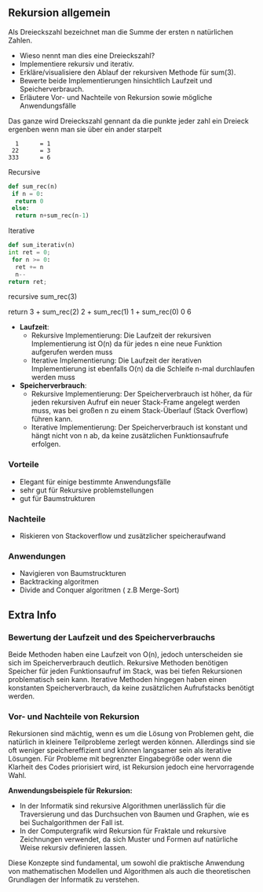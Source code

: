 ## Rekursion allgemein

Als Dreieckszahl bezeichnet man die Summe der ersten n natürlichen Zahlen.

- Wieso nennt man dies eine Dreieckszahl?
- Implementiere rekursiv und iterativ.
- Erkläre/visualisiere den Ablauf der rekursiven Methode für sum(3).
- Bewerte beide Implementierungen hinsichtlich Laufzeit und Speicherverbrauch.
- Erläutere Vor- und Nachteile von Rekursion sowie mögliche Anwendungsfälle



Das ganze wird Dreieckszahl gennant da die punkte jeder zahl ein Dreieck ergenben wenn man sie über ein ander starpelt
```
  1      = 1 
 22      = 3
333      = 6
```


Recursive

```python
def sum_rec(n)
 if n = 0:
  return 0
 else:
  return n+sum_rec(n-1)
```
Iterative
```python
def sum_iterativ(n)
int ret = 0;
 for n >= 0:
  ret += n
  n--
return ret;
```

recursive
sum_rec(3)


return 3 + sum_rec(2)
		2 + sum_rec(1)
			1 + sum_rec(0)
				0
	6

- **Laufzeit**:
    - Rekursive Implementierung: Die Laufzeit der rekursiven Implementierung ist O(n) da für jedes n eine neue Funktion aufgerufen werden muss
    - Iterative Implementierung: Die Laufzeit der iterativen Implementierung ist ebenfalls O(n) da die Schleife n-mal durchlaufen werden muss
- **Speicherverbrauch**:
    - Rekursive Implementierung: Der Speicherverbrauch ist höher, da für jeden rekursiven Aufruf ein neuer Stack-Frame angelegt werden muss, was bei großen n zu einem Stack-Überlauf (Stack Overflow) führen kann.
    - Iterative Implementierung: Der Speicherverbrauch ist konstant und hängt nicht von n ab, da keine zusätzlichen Funktionsaufrufe erfolgen.

### Vorteile
+ Elegant für einige bestimmte Anwendungsfälle
+ sehr gut für Rekursive problemstellungen
+ gut für Baumstrukturen
### Nachteile
- Riskieren von Stackoverflow und zusätzlicher speicheraufwand

### Anwendungen
- Navigieren von Baumstruckturen
- Backtracking algoritmen
- Divide and Conquer algoritmen ( z.B Merge-Sort)


## Extra Info
###  Bewertung der Laufzeit und des Speicherverbrauchs

Beide Methoden haben eine Laufzeit von O(n), jedoch unterscheiden sie sich im Speicherverbrauch deutlich. Rekursive Methoden benötigen Speicher für jeden Funktionsaufruf im Stack, was bei tiefen Rekursionen problematisch sein kann. Iterative Methoden hingegen haben einen konstanten Speicherverbrauch, da keine zusätzlichen Aufrufstacks benötigt werden.

### Vor- und Nachteile von Rekursion

Rekursionen sind mächtig, wenn es um die Lösung von Problemen geht, die natürlich in kleinere Teilprobleme zerlegt werden können. Allerdings sind sie oft weniger speichereffizient und können langsamer sein als iterative Lösungen. Für Probleme mit begrenzter Eingabegröße oder wenn die Klarheit des Codes priorisiert wird, ist Rekursion jedoch eine hervorragende Wahl.

**Anwendungsbeispiele für Rekursion:**

- In der Informatik sind rekursive Algorithmen unerlässlich für die Traversierung und das Durchsuchen von Baumen und Graphen, wie es bei Suchalgorithmen der Fall ist.
- In der Computergrafik wird Rekursion für Fraktale und rekursive Zeichnungen verwendet, da sich Muster und Formen auf natürliche Weise rekursiv definieren lassen.

Diese Konzepte sind fundamental, um sowohl die praktische Anwendung von mathematischen Modellen und Algorithmen als auch die theoretischen Grundlagen der Informatik zu verstehen.

